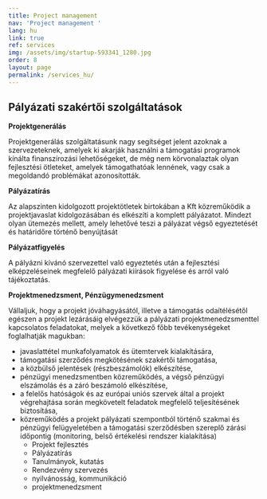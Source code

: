 ```yaml
---
title: Project management
nav: 'Project management '
lang: hu
link: true
ref: services
img: /assets/img/startup-593341_1280.jpg
order: 8
layout: page
permalink: /services_hu/
---
```

## **Pályázati szakértői szolgáltatások**

**Projektgenerálás**

Projektgenerálás szolgáltatásunk nagy segítséget jelent azoknak a szervezeteknek, amelyek ki akarják használni a támogatási programok kínálta finanszírozási lehetőségeket, de még nem körvonalaztak olyan fejlesztési ötleteket, amelyek támogathatóak lennének, vagy csak a megoldandó problémákat azonosították.

**Pályázatírás**

Az alapszinten kidolgozott projektötletek birtokában a Kft közreműködik a projektjavaslat kidolgozásában és elkészíti a komplett pályázatot. Mindezt olyan ütemezés mellett, amely lehetővé teszi a pályázat végső egyeztetését és határidőre történő benyújtását

**Pályázatfigyelés**

A pályázni kívánó szervezettel való egyeztetés után a fejlesztési elképzeléseinek megfelelő pályázati kiírások figyelése és arról való tájékoztatás.

**Projektmenedzsment, Pénzügymenedzsment**

Vállaljuk, hogy a projekt jóváhagyásától, illetve a támogatás odaítélésétől egészen a projekt lezárásáig elvégezzük a pályázati projektmenedzsmenttel kapcsolatos feladatokat, melyek a következő főbb tevékenységeket foglalhatják magukban:

* javaslattétel munkafolyamatok és ütemtervek kialakítására,
* támogatási szerződés megkötésének szakértői támogatása,
* a közbülső jelentések (részbeszámolók) elkészítése,
* pénzügyi menedzsmentben közreműködés, a végső pénzügyi elszámolás és a záró beszámoló elkészítése,
* a felelős hatóságok és az európai uniós szervek által a projekt végrehajtása során megkövetelt feladatok megfelelő teljesítésének biztosítása,
* közreműködés a projekt pályázati szempontból történő szakmai és pénzügyi felügyeletében a támogatási szerződésben szereplő zárási időpontig (monitoring, belső értékelési rendszer kialakítása)
  * Projekt fejlesztés
  * Pályázatírás
  * Tanulmányok, kutatás
  * Rendezvény szervezés
  * nyilvánosság, kommunikáció
  * projektmenedzsment
